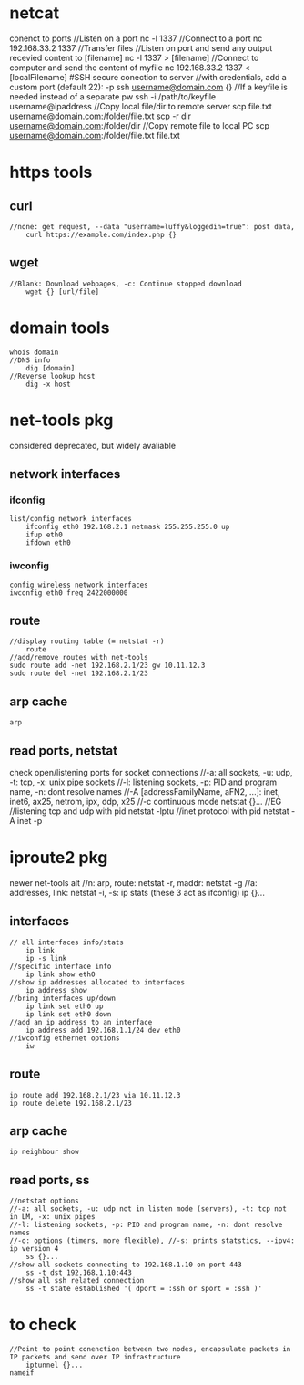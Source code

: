 # netcat
conenct to ports
    //Listen on a port
        nc -l 1337
    //Connect to a port
        nc 192.168.33.2 1337
    //Transfer files
        //Listen on port and send any output recevied content to [filename]
            nc -l 1337 > [filename]
        //Connect to computer and send the content of myfile
            nc 192.168.33.2 1337 < [localFilename]
#SSH
secure conection to server
    //with credentials, add a custom port (default 22): -p
        ssh username@domain.com {}
    //If a keyfile is needed instead of a separate pw
        ssh -i /path/to/keyfile username@ipaddress
    //Copy local file/dir to remote server
        scp file.txt username@domain.com:/folder/file.txt
        scp -r dir username@domain.com:/folder/dir
    //Copy remote file to local PC 
        scp username@domain.com:/folder/file.txt file.txt

# https tools
## curl 
    //none: get request, --data "username=luffy&loggedin=true": post data, 
        curl https://example.com/index.php {} 			
## wget 
    //Blank: Download webpages, -c: Continue stopped download
        wget {} [url/file]

# domain tools
    whois domain
    //DNS info
        dig [domain]
    //Reverse lookup host
        dig -x host

# net-tools pkg
considered deprecated, but widely avaliable
## network interfaces
### ifconfig
    list/config network interfaces
        ifconfig eth0 192.168.2.1 netmask 255.255.255.0 up
        ifup eth0
        ifdown eth0
### iwconfig
    config wireless network interfaces
    iwconfig eth0 freq 2422000000
## route
    //display routing table (= netstat -r)
        route
    //add/remove routes with net-tools
    sudo route add -net 192.168.2.1/23 gw 10.11.12.3
    sudo route del -net 192.168.2.1/23
## arp cache
    arp
## read ports, netstat 
check open/listening ports for socket connections
    //-a: all sockets, -u: udp, -t: tcp, -x: unix pipe sockets 
    //-l: listening sockets, -p: PID and program name, -n: dont resolve names 
    //-A [addressFamilyName, aFN2, ...]: inet, inet6, ax25, netrom, ipx, ddp, x25
    //-c continuous mode
        netstat {}...
    //EG
        //listening tcp and udp with pid
        netstat -lptu
        //inet protocol with pid
        netstat -A inet -p

# iproute2 pkg
newer net-tools alt
    //n: arp, route: netstat -r, maddr: netstat -g
    //a: addresses, link: netstat -i, -s: ip stats (these 3 act as ifconfig)
        ip {}...
## interfaces
    // all interfaces info/stats
        ip link
        ip -s link
    //specific interface info
        ip link show eth0
    //show ip addresses allocated to interfaces
        ip address show
    //bring interfaces up/down
        ip link set eth0 up
        ip link set eth0 down
    //add an ip address to an interface
        ip address add 192.168.1.1/24 dev eth0
    //iwconfig ethernet options
        iw
## route
    ip route add 192.168.2.1/23 via 10.11.12.3
    ip route delete 192.168.2.1/23
## arp cache
    ip neighbour show
## read ports, ss
    //netstat options
    //-a: all sockets, -u: udp not in listen mode (servers), -t: tcp not in LM, -x: unix pipes
    //-l: listening sockets, -p: PID and program name, -n: dont resolve names
    //-o: options (timers, more flexible), //-s: prints statstics, --ipv4: ip version 4
        ss {}...
    //show all sockets connecting to 192.168.1.10 on port 443
        ss -t dst 192.168.1.10:443
    //show all ssh related connection
        ss -t state established '( dport = :ssh or sport = :ssh )'

# to check
    //Point to point conenction between two nodes, encapsulate packets in IP packets and send over IP infrastructure
        iptunnel {}...
    nameif
